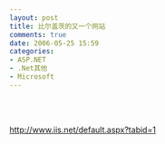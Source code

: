 ```yaml
---
layout: post
title: 比尔盖茨的又一个网站
comments: true
date: 2006-05-25 15:59
categories:
- ASP.NET
- .Net其他
- Microsoft
---
```


<p> </p>
<p><a href="http://www.iis.net/default.aspx?tabid=1"><br />http://www.iis.net/default.aspx?tabid=1</a></p>				
